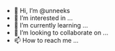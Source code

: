 - 👋 Hi, I’m @unneeks
- 👀 I’m interested in ...
- 🌱 I’m currently learning ...
- 💞️ I’m looking to collaborate on ...
- 📫 How to reach me ...

<!---
unneeks/unneeks is a ✨ special ✨ repository because its `README.md` (this file) appears on your GitHub profile.
You can click the Preview link to take a look at your changes.
--->
